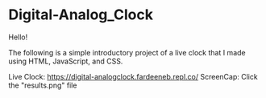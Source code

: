# Digital-Analog_Clock

Hello!

The following is a simple introductory project of a live clock that I made using HTML, JavaScript, and CSS.


Live Clock: https://digital-analogclock.fardeeneb.repl.co/
ScreenCap: Click the "results.png" file
